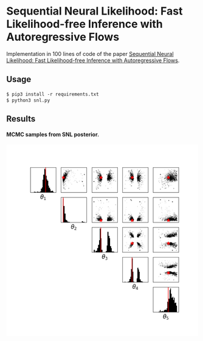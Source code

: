# Sequential Neural Likelihood: Fast Likelihood-free Inference with Autoregressive Flows

Implementation in 100 lines of code of the paper [Sequential Neural Likelihood:
Fast Likelihood-free Inference with Autoregressive Flows](https://arxiv.org/abs/1805.07226).

## Usage

```commandline
$ pip3 install -r requirements.txt
$ python3 snl.py
```

## Results

#### MCMC samples from SNL posterior.
![](Imgs/posterior_samples.png)

